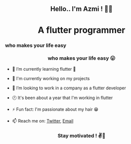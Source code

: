 <h2 align="center"> Hello.. I'm Azmi ! 👋😊</h2>
<h1 align="center"> A flutter programmer <h3> who makes your life easy </h3> </h1>
<h3 align="center"> who makes your life easy 😛 </h3>

- 🌱 I’m currently learning flutter 🧡

- 🔭 I'm currently working on my projects
- 👯 I’m looking to work in a company as a flutter developer 
- 🕗 It's been about a year that I'm working in flutter
- ⚡ Fun fact: I'm passionate about my hair 😁 
- 📫 Reach me on: [Twitter](https://twitter.com/anas37796468), [Email]()

<h3 align="center"> Stay motivated ! ✌💪 </h3>

